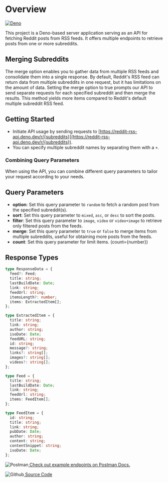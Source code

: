 # Overview

[![Deno](https://github.com/sametcn99/reddit-rss-api/actions/workflows/deno.yml/badge.svg)](https://github.com/sametcn99/reddit-rss-api/actions/workflows/deno.yml)  

This project is a Deno-based server application serving as an API for fetching Reddit posts from RSS feeds. It offers multiple endpoints to retrieve posts from one or more subreddits.

## Merging Subreddits

The merge option enables you to gather data from multiple RSS feeds and consolidate them into a single response. By default, Reddit's RSS feed can return data from multiple subreddits in one request, but it has limitations on the amount of data. Setting the merge option to true prompts our API to send separate requests for each specified subreddit and then merge the results. This method yields more items compared to Reddit's default multiple subreddit RSS feed.

## Getting Started

- Initiate API usage by sending requests to [https://reddit-rss-api.deno.dev/r/{subreddits}](https://reddit-rss-api.deno.dev/r/{subreddits}).
- You can specify multiple subreddit names by separating them with a `+`.

### Combining Query Parameters

When using the API, you can combine different query parameters to tailor your request according to your needs.

## Query Parameters

- **option**: Set this query parameter to `random` to fetch a random post from the specified subreddit(s).
- **sort**: Set this query parameter to `mixed`, `asc`, or `desc` to sort the posts.
- **filter**: Set this query parameter to `image`, `video` or `video+image` to retrieve only filtered posts from the feeds.
- **merge**: Set this query parameter to `true` or `false` to merge items from multiple subreddits, useful for obtaining more posts from the feeds.
- **count**: Set this query parameter for limit items. (count={number})

## Response Types
``` typescript
type ResponseData = {
  feed?: Feed;
  title: string;
  lastBuildDate: Date;
  link: string;
  feedUrl: string;
  itemsLength?: number;
  items: ExtractedItem[];
};

type ExtractedItem = {
  title: string;
  link: string;
  author: string;
  isoDate: Date;
  feedURL: string;
  id: string;
  message?: string;
  links?: string[];
  images?: string[];
  videos?: string[];
};

type Feed = {
  title: string;
  lastBuildDate: Date;
  link: string;
  feedUrl: string;
  items: FeedItem[];
};

type FeedItem = {
  id: string;
  title: string;
  link: string;
  pubDate: Date;
  author: string;
  content: string;
  contentSnippet: string;
  isoDate: Date;
};

```

![Postman](https://img.shields.io/badge/Postman-FF6C37?style=for-the-badge&logo=postman&logoColor=white)[ Check out example endpoints on Postman Docs.](https://documenter.getpostman.com/view/30816351/2sA3Qs8WVo)

![Github](https://img.shields.io/badge/GitHub-100000?style=for-the-badge&logo=github&logoColor=white)[ Source Code](https://github.com/sametcn99/reddit-rss-api)
